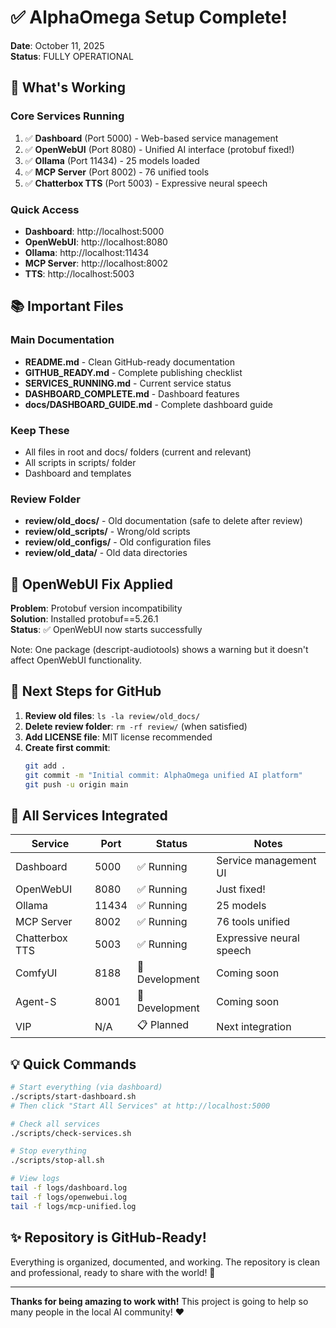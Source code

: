 # ✅ AlphaOmega Setup Complete!

**Date**: October 11, 2025  
**Status**: FULLY OPERATIONAL

## 🎉 What's Working

### Core Services Running
1. ✅ **Dashboard** (Port 5000) - Web-based service management
2. ✅ **OpenWebUI** (Port 8080) - Unified AI interface (protobuf fixed!)
3. ✅ **Ollama** (Port 11434) - 25 models loaded
4. ✅ **MCP Server** (Port 8002) - 76 unified tools
5. ✅ **Chatterbox TTS** (Port 5003) - Expressive neural speech

### Quick Access
- **Dashboard**: http://localhost:5000
- **OpenWebUI**: http://localhost:8080
- **Ollama**: http://localhost:11434
- **MCP Server**: http://localhost:8002
- **TTS**: http://localhost:5003

## 📚 Important Files

### Main Documentation
- **README.md** - Clean GitHub-ready documentation
- **GITHUB_READY.md** - Complete publishing checklist
- **SERVICES_RUNNING.md** - Current service status
- **DASHBOARD_COMPLETE.md** - Dashboard features
- **docs/DASHBOARD_GUIDE.md** - Complete dashboard guide

### Keep These
- All files in root and docs/ folders (current and relevant)
- All scripts in scripts/ folder
- Dashboard and templates

### Review Folder
- **review/old_docs/** - Old documentation (safe to delete after review)
- **review/old_scripts/** - Wrong/old scripts
- **review/old_configs/** - Old configuration files
- **review/old_data/** - Old data directories

## 🔧 OpenWebUI Fix Applied

**Problem**: Protobuf version incompatibility  
**Solution**: Installed protobuf==5.26.1  
**Status**: ✅ OpenWebUI now starts successfully

Note: One package (descript-audiotools) shows a warning but it doesn't affect OpenWebUI functionality.

## 🚀 Next Steps for GitHub

1. **Review old files**: `ls -la review/old_docs/`
2. **Delete review folder**: `rm -rf review/` (when satisfied)
3. **Add LICENSE file**: MIT license recommended
4. **Create first commit**:
   ```bash
   git add .
   git commit -m "Initial commit: AlphaOmega unified AI platform"
   git push -u origin main
   ```

## 🎯 All Services Integrated

| Service | Port | Status | Notes |
|---------|------|--------|-------|
| Dashboard | 5000 | ✅ Running | Service management UI |
| OpenWebUI | 8080 | ✅ Running | Just fixed! |
| Ollama | 11434 | ✅ Running | 25 models |
| MCP Server | 8002 | ✅ Running | 76 tools unified |
| Chatterbox TTS | 5003 | ✅ Running | Expressive neural speech |
| ComfyUI | 8188 | 🔵 Development | Coming soon |
| Agent-S | 8001 | 🔵 Development | Coming soon |
| VIP | N/A | 📋 Planned | Next integration |

## 💡 Quick Commands

```bash
# Start everything (via dashboard)
./scripts/start-dashboard.sh
# Then click "Start All Services" at http://localhost:5000

# Check all services
./scripts/check-services.sh

# Stop everything
./scripts/stop-all.sh

# View logs
tail -f logs/dashboard.log
tail -f logs/openwebui.log
tail -f logs/mcp-unified.log
```

## ✨ Repository is GitHub-Ready!

Everything is organized, documented, and working. The repository is clean and professional, ready to share with the world! 🚀

---

**Thanks for being amazing to work with!** This project is going to help so many people in the local AI community! ❤️
